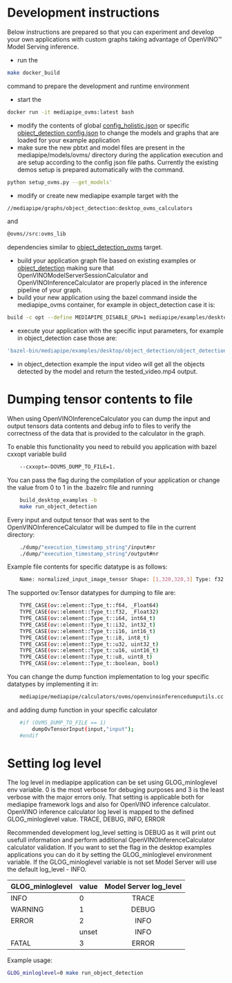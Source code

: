 # Development instructions
Below instructions are prepared so that you can experiment and develop your own applications with custom graphs taking advantage of OpenVINO&trade; Model Serving inference.

- run the 
```bash
make docker_build
```
 command to prepare the development and runtime environment
- start the 
```bash
docker run -it mediapipe_ovms:latest bash
```

- modify the contents of global [config_holistic.json](../mediapipe/models/ovms/config_holistic.json) or specific [object_detection config.json](../mediapipe/calculators/ovms/config.json) to change the models and graphs that are loaded for your example application
- make sure the new pbtxt and model files are present in the mediapipe/models/ovms/ directory during the application execution and are setup according to the config json file paths. Currently the existing demos setup is prepared automatically with the  command.
```bash
python setup_ovms.py --get_models'
```

- modify or create new mediapipe example target with the 
```bash
//mediapipe/graphs/object_detection:desktop_ovms_calculators
```
 and 
 ```bash
 @ovms//src:ovms_lib 
 ```
dependencies similar to [object_detection_ovms](mediapipe/examples/desktop/object_detection/BUILD) target.
- build your application graph file based on existing examples or [object_detection](mediapipe/graphs/object_detection/object_detection_desktop_ovms1_graph.pbtxt) making sure that OpenVINOModelServerSessionCalculator and OpenVINOInferenceCalculator are properly placed in the inference pipeline of your graph.
- build your new application using the bazel command inside the mediapipe_ovms container, for example in object_detection case it is:
```bash
build -c opt --define MEDIAPIPE_DISABLE_GPU=1 mediapipe/examples/desktop/object_detection:object_detection_openvino'
```
- execute your application with the specific input parameters, for example in object_detection case those are:
```bash
'bazel-bin/mediapipe/examples/desktop/object_detection/object_detection_openvino --calculator_graph_config_file mediapipe/graphs/object_detection/object_detection_desktop_openvino_graph.pbtxt --input_side_packets "input_video_path=/mediapipe/mediapipe/examples/desktop/object_detection/test_video.mp4,output_video_path=/mediapipe/tested_video.mp4"'
```
- in object_detection example the input video will get all the objects detected by the model and return the tested_video.mp4 output.

# Dumping tensor contents to file

When using OpenVINOInferenceCalculator you can dump the input and output tensors data contents and debug info to files to verify the correctness of the data that is provided to the calculator in the graph.

To enable this functionality you need to rebuild you application with bazel cxxopt variable build 
```bash
    --cxxopt=-DOVMS_DUMP_TO_FILE=1.
```

You can pass the flag during the compilation of your application or change the value from 0 to 1 in the .bazelrc file and running 
```bash
    build_desktop_examples -b
    make run_object_detection
```

Every input and output tensor that was sent to the OpenVINOInferenceCalculator will be dumped to file in the current directory:
```bash
    ./dump/"execution_timestamp_string"/input#nr
    ./dump/"execution_timestamp_string"/output#nr
```

Example file contents for specific datatype is as follows:
```bash
    Name: normalized_input_image_tensor Shape: [1,320,320,3] Type: f32 Byte size: 1228800 Size: 307200 tensor: [ 0.403922 0.364706 0.286275 0.396078 0.356863 0.278431 0.396078 0.356863 0.278431 0.396078 0.356863 0.278431 0.396078 0.356863 0.278431 0.396078 0.356863 0.278431 0.3960 ... ]
```

The supported ov:Tensor datatypes for dumping to file are:
```bash
    TYPE_CASE(ov::element::Type_t::f64, _Float64)
    TYPE_CASE(ov::element::Type_t::f32, _Float32)
    TYPE_CASE(ov::element::Type_t::i64, int64_t)
    TYPE_CASE(ov::element::Type_t::i32, int32_t)
    TYPE_CASE(ov::element::Type_t::i16, int16_t)
    TYPE_CASE(ov::element::Type_t::i8, int8_t)
    TYPE_CASE(ov::element::Type_t::u32, uint32_t)
    TYPE_CASE(ov::element::Type_t::u16, uint16_t)
    TYPE_CASE(ov::element::Type_t::u8, uint8_t)
    TYPE_CASE(ov::element::Type_t::boolean, bool)
```

You can change the dump function implementation to log your specific datatypes by implementing it in:
```bash
    mediapipe/mediapipe/calculators/ovms/openvinoinferencedumputils.cc
```

and adding dump function in your specific calculator
```bash
    #if (OVMS_DUMP_TO_FILE == 1)
        dumpOvTensorInput(input,"input");
    #endif
```      
# Setting log level

The log level in mediapipe application can be set using GLOG_minloglevel env variable. 0 is the most verbose for debuging purposes and 3 is the least verbose with the major errors only.
That setting is applicable both for mediapipe framework logs and also for OpenVINO inference calculator.
OpenVINO inference calculator log level is mapped to the defined GLOG_minloglevel value.
    TRACE, DEBUG, INFO, ERROR

Recommended development log_level setting is DEBUG as it will print out usefull information and perform additional OpenVINOInferenceCalculator calculator validation.
If you want to set the flag in the desktop examples applications you can do it by setting the GLOG_minloglevel environment variable.
If the GLOG_minloglevel variable is not set Model Server will use the default log_level - INFO.

| GLOG_minloglevel |      value       | Model Server log_level |
:------------------|------------------| :--------------------: |
|      INFO        |        0         |          TRACE         |
|      WARNING     |        1         |          DEBUG         |
|      ERROR       |        2         |          INFO          |
|                  |      unset       |          INFO          |
|      FATAL       |        3         |          ERROR         |


Example usage:
```bash
GLOG_minloglevel=0 make run_object_detection
```